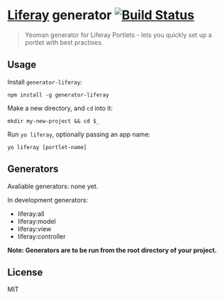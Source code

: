 # [Liferay](http://liferay.com/) generator [![Build Status](https://secure.travis-ci.org/leonardomerlin/generator-liferay.png?branch=master)](https://travis-ci.org/leonardomerlin/generator-liferay)

> Yeoman generator for Liferay Portlets - lets you quickly set up a portlet with best practises.

## Usage

Install `generator-liferay`:
```
npm install -g generator-liferay
```

Make a new directory, and `cd` into it:
```
mkdir my-new-project && cd $_
```

Run `yo liferay`, optionally passing an app name:
```
yo liferay [portlet-name]
```


## Generators

Avaliable generators: none yet.

In development generators:

* liferay:all
* liferay:model
* liferay:view
* liferay:controller

**Note: Generators are to be run from the root directory of your project.**

## License

MIT
